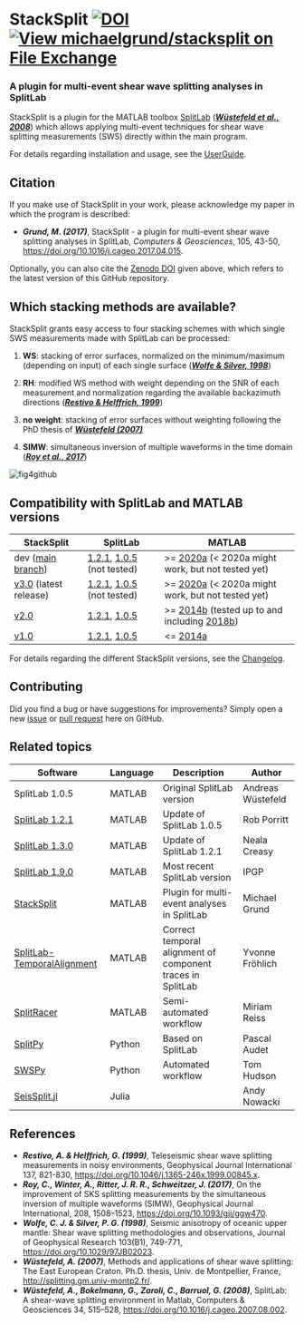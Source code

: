 
# StackSplit                            [![DOI](https://zenodo.org/badge/DOI/10.5281/zenodo.5802051.svg)](https://doi.org/10.5281/zenodo.5802051) [![View michaelgrund/stacksplit on File Exchange](https://www.mathworks.com/matlabcentral/images/matlab-file-exchange.svg)](https://de.mathworks.com/matlabcentral/fileexchange/62402-michaelgrund-stacksplit)

### A plugin for multi-event shear wave splitting analyses in SplitLab

StackSplit is a plugin for the MATLAB toolbox [SplitLab](http://splitting.gm.univ-montp2.fr/) ([**_Wüstefeld et al., 2008_**](https://www.sciencedirect.com/science/article/pii/S0098300407001859)) which allows applying multi-event techniques for shear wave splitting measurements (SWS) directly within the main program.

For details regarding installation and usage, see the [UserGuide](https://github.com/michaelgrund/stacksplit/blob/main/StackSplit/Doc/StackSplit_userguide.md).

Citation
--------

If you make use of StackSplit in your work, please acknowledge my paper in which the program is described:

- **_Grund, M. (2017)_**, StackSplit - a plugin for multi-event shear wave splitting analyses in SplitLab, *Computers & Geosciences*, 105, 43-50, https://doi.org/10.1016/j.cageo.2017.04.015.

Optionally, you can also cite the [Zenodo DOI](https://zenodo.org/record/5802051#) given above, which refers to the latest version of this GitHub repository.

Which stacking methods are available?
-------------------------------------

StackSplit grants easy access to four stacking schemes with which single SWS measurements made with SplitLab can be processed:

1. **WS**: stacking of error surfaces, normalized on the minimum/maximum (depending on input) of each single surface ([**_Wolfe & Silver, 1998_**](https://doi.org/10.1029/97JB02023))

2. **RH**: modified WS method with weight depending on the SNR of each measurement and normalization regarding the available backazimuth directions ([**_Restivo & Helffrich, 1999_**](https://doi.org/10.1046/j.1365-246x.1999.00845.x))

3. **no weight**: stacking of error surfaces without weighting following the PhD thesis of [**_Wüstefeld (2007)_**](http://splitting.gm.univ-montp2.fr/)

4. **SIMW**: simultaneous inversion of multiple waveforms in the time domain ([**_Roy et al., 2017_**](https://doi.org/10.1093/gji/ggw470))

![fig4github](https://user-images.githubusercontent.com/23025878/56716351-6d3d2a80-673a-11e9-8b34-2191c119d780.png)

Compatibility with SplitLab and MATLAB versions
-----------------------------------------------

|StackSplit|SplitLab|MATLAB|
|---|---|---|
|dev ([main branch](https://github.com/michaelgrund/stacksplit))|[1.2.1](https://robporritt.wordpress.com/software/), [1.0.5](http://splitting.gm.univ-montp2.fr/) (not tested)|>= [2020a](https://mathworks.com/help/releases/R2020a/index.html) (< 2020a might work, but not tested yet)|
|[v3.0](https://github.com/michaelgrund/stacksplit/releases/tag/v3.0) (latest release)|[1.2.1](https://robporritt.wordpress.com/software/), [1.0.5](http://splitting.gm.univ-montp2.fr/) (not tested)|>= [2020a](https://mathworks.com/help/releases/R2020a/index.html) (< 2020a might work, but not tested yet)|
|[v2.0](https://github.com/michaelgrund/stacksplit/releases/tag/v2.0)|[1.2.1](https://robporritt.wordpress.com/software/), [1.0.5](http://splitting.gm.univ-montp2.fr/)|>= [2014b](https://mathworks.com/company/newsroom/mathworks-introduces-new-features-in-matlab-and-simulink.html) (tested up to and including [2018b](https://mathworks.com/help/releases/R2018b/index.html))|
|[v1.0](https://github.com/michaelgrund/stacksplit/releases/tag/v1.0)|[1.2.1](https://robporritt.wordpress.com/software/), [1.0.5](http://splitting.gm.univ-montp2.fr/)|<= [2014a](https://mathworks.com/company/newsroom/mathworks-announces-release-2014a-of-the-matlab-and-simulink-product-families.html)|

For details regarding the different StackSplit versions, see the [Changelog](https://github.com/michaelgrund/stacksplit/blob/main/changelog.md).

Contributing
------------

Did you find a bug or have suggestions for improvements? Simply open a new [issue](https://github.com/michaelgrund/stacksplit/issues) or [pull request](https://github.com/michaelgrund/stacksplit/pulls) here on GitHub.

Related topics
--------------

| Software | Language | Description | Author |
| --- | --- | --- | --- |
| SplitLab 1.0.5 | MATLAB | Original SplitLab version | Andreas Wüstefeld |
| [SplitLab 1.2.1](https://robporritt.wordpress.com/software/) | MATLAB | Update of SplitLab 1.0.5 | Rob Porritt |
| [SplitLab 1.3.0](https://github.com/nmcreasy/SplitLab1.3.0) | MATLAB | Update of SplitLab 1.2.1 | Neala Creasy |
| [SplitLab 1.9.0](https://github.com/IPGP/splitlab) | MATLAB | Most recent SplitLab version | IPGP |
| [StackSplit](https://github.com/michaelgrund/stacksplit) | MATLAB | Plugin for multi-event analyses in SplitLab | Michael Grund |
| [SplitLab-TemporalAlignment](https://github.com/yvonnefroehlich/SplitLab-TemporalAlignment) | MATLAB | Correct temporal alignment of component traces in SplitLab | Yvonne Fröhlich |
| [SplitRacer](https://www.miriam-reiss.com/splitracer) | MATLAB | Semi-automated workflow| Miriam Reiss |
| [SplitPy](https://github.com/paudetseis/SplitPy) | Python | Based on SplitLab | Pascal Audet |
| [SWSPy](https://github.com/TomSHudson/swspy) | Python | Automated workflow | Tom Hudson |
| [SeisSplit.jl](https://github.com/anowacki/SeisSplit.jl) | Julia | | Andy Nowacki |

References
----------

- **_Restivo, A. & Helffrich, G. (1999)_**, Teleseismic shear wave splitting measurements in noisy environments, Geophysical Journal International 137, 821-830, https://doi.org/10.1046/j.1365-246x.1999.00845.x.
- **_Roy, C., Winter, A., Ritter, J. R. R., Schweitzer, J. (2017)_**, On the improvement of SKS splitting measurements by the simultaneous inversion of multiple waveforms (SIMW), Geophysical Journal International, 208, 1508–1523, https://doi.org/10.1093/gji/ggw470.
- **_Wolfe, C. J. & Silver, P. G. (1998)_**, Seismic anisotropy of oceanic upper mantle: Shear wave splitting methodologies and observations, Journal of Geophysical Research 103(B1), 749-771, https://doi.org/10.1029/97JB02023.
- **_Wüstefeld, A. (2007)_**, Methods and applications of shear wave splitting: The East European Craton. Ph.D. thesis, Univ. de Montpellier, France, http://splitting.gm.univ-montp2.fr/.
- **_Wüstefeld, A., Bokelmann, G., Zaroli, C., Barruol, G. (2008)_**, SplitLab: A shear-wave splitting environment in Matlab, Computers & Geosciences 34, 515–528, https://doi.org/10.1016/j.cageo.2007.08.002.

